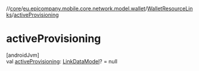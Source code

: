 //[core](../../../index.md)/[eu.epicompany.mobile.core.network.model.wallet](../index.md)/[WalletResourceLinks](index.md)/[activeProvisioning](active-provisioning.md)

# activeProvisioning

[androidJvm]\
val [activeProvisioning](active-provisioning.md): [LinkDataModel](../../eu.epicompany.mobile.core.network.hypermedia/-link-data-model/index.md)? = null
